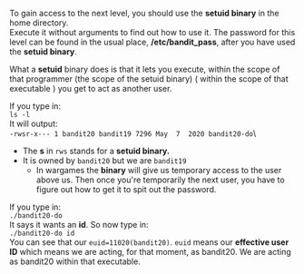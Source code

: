 To gain access to the next level, you should use the **setuid binary** in the home directory.\
Execute it without arguments to find out how to use it.  The password for this level can be found in the usual place, **/etc/bandit_pass**, after you have used the **setuid binary**.


What a **setuid** binary does is that it lets you execute, within the scope of that programmer (the scope of the setuid binary) ( within the scope of that executable ) you get to act as another user.

If you type in:\
`ls -l`\
It will output:\
`-rwsr-x--- 1 bandit20 bandit19 7296 May  7  2020 bandit20-do`\
- The **s** in `rws` stands for a **setuid binary.**
- It is owned by `bandit20` but we are `bandit19` 
    - In wargames the **binary** will give us temporary access to the user above us. Then once you're temporarily the next user, you have to figure out how to get it to spit out the password.

If you type in:\
`./bandit20-do`\
It says it wants an **id**. So now type in:\
`./bandit20-do id`\
You can see that our `euid=11020(bandit20)`.  `euid` means our **effective user ID** which means we are acting, for that moment, as bandit20.  We are acting as bandit20 within that executable.


